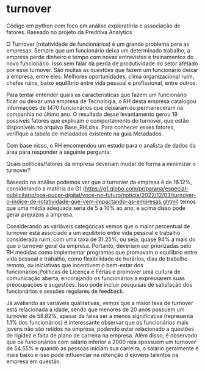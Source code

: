 # turnover
Código em python com foco em análise exploratória e associação de fatores. Baseado no projeto da Preditiva Analytics

O Turnover (rotatividade de funcionários) é um grande problema para as empresas. Sempre que um funcionário deixa um determinado trabalho, a empresa perde dinheiro e tempo com novas entrevistas e treinamentos do novo funcionário. Isso sem falar da perda de produtividade do setor afetado por esse turnover. São muitas as questões que fazem um funcionário deixar a empresa, entre eles: Melhores oportunidades, clima organizacional ruim, chefes ruins, baixo equilíbrio entre vida pessoal e profissional, entre outros.

Para tentar entender quais as características que fazem um funcionário ficar ou deixar uma empresa de Tecnologia, o RH desta empresa catalogou informações de 1470 funcionários que deixaram ou permaneceram na companhia no último ano. O resultado desse levantamento gerou 19 possíveis fatores que explicam o comportamento do turnover, que estão disponíveis no arquivo Base_RH.xlsx. Para conhecer esses fatores, verifique a tabela de metadados existente na guia Metadados.

Com base nisso, o RH encomendou um estudo para o analista de dados da área para responder a seguinte pergunta:

Quais políticas/fatores da empresa deveriam mudar de forma a minimizar o turnover?

Baseado na análise podemos ver que o turnover da empresa é de 16.12%, considerando a matéria do G1 (https://g1.globo.com/pr/parana/especial-publicitario/pos-pucpr-digital/voce-no-futuro/noticia/2022/12/03/turnover-o-indice-de-rotatividade-que-vem-impactando-as-empresas.ghtml) temos que uma média adequada seria de 5 a 10% ao ano, e acima disso pode gerar prejuízos a ampresa.

Considerando as variáveis categóricas vemos que o maior percentual de turnover está associado a um equílibrio entre vida pessoal e trabalho considerada ruim, com uma taxa de 31.25%, ou seja, quase 94% a mais do que o turnover geral da empresa. Portanto, deveriam ser priorizadas pelo RH medidas como implementar programas que promovam o equilíbrio entre vida pessoal e trabalho, como flexibilidade de horários, dias de trabalho remoto, ou iniciativas que incentivem o bem-estar dos funcionários;Políticas de Licença e Férias e  promover uma cultura de comunicação aberta, encorajando os funcionários a expressarem suas preocupações e sugestões. Isso pode incluir pesquisas de satisfação dos funcionários e sessões regulares de feedback.

Já avaliando as variáveis qualitativas, vemos que a maior taxa de turnover está relacionada a idade, sendo que menores de 20 anos possuem um turnover de 58.82%, apesar da faixa ser a menos significativa (representa 1.1% dos funcionários) é interessante observar que os funcionários mais jovens não são retidos na empresa, podendo estar relacionado a questões de rigidez e falta de plano de carreira na empresa. Além disso, é observado que os funcionários com salário inferior a 2000 reia spossuem um turnover de 54.55% e quando as pessoas iniciam sua carreira, o salário geralmente é mais baixo e isso pode influenciar na retenção d ejovens talentos na empresa em questão.
